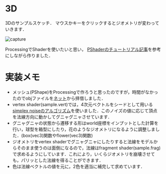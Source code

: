 3D
=================

3Dのサンプルスケッチ．
マウスかキーをクリックするとジオメトリが変わっていきます．

![capture](https://raw.githubusercontent.com/mattatz/InteractiveCoding/master/THREE_D/data/capture.gif)

ProcessingでShaderを使いたいと思い，
[PShaderのチュートリアル記事](https://processing.org/tutorials/pshader/)を参考にしながら作りました．

# 実装メモ
* メッシュ(PShape)をProcessingで作ろうと思ったのですが，時間がなかったのでobjファイルを[ネット](http://graphics.stanford.edu/hackliszt/meshes/sphere.obj)から拝借しました．
* vertex shader(sample.vert)では，4次元ベクトルをシードとして用いる[simplex noiseのアルゴリズム](https://github.com/ashima/webgl-noise/blob/master/src/noise4D.glsl)を使いました．このノイズの値に応じて頂点を法線方向に動かしてグニャグニャさせています．
* グニャグニャの状態から遷移する形はworld座標をインプットとした計算を行い，球型を箱型にしたり，花のようなジオメトリになるように調整しました．(box(vec3)関数やflower(vec3)関数)
* ジオメトリをvertex shaderでグニャグニャにしたりすると法線をモデルからそのまま使うのは面倒になるので，法線はfragment shader(sample.frag)で求めるようにしています．これにより，いくらジオメトリを崩壊させても，パリッとした法線を得ることができます．
* 色は法線ベクトルの値を元に，2色を適当に補完して求めています．


